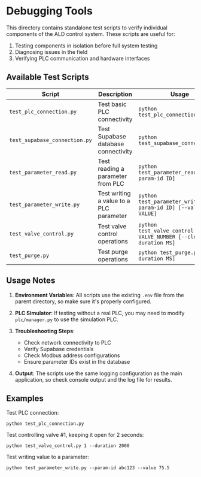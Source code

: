 # Debugging Tools

This directory contains standalone test scripts to verify individual components of the ALD control system. These scripts are useful for:

1. Testing components in isolation before full system testing
2. Diagnosing issues in the field
3. Verifying PLC communication and hardware interfaces

## Available Test Scripts

| Script | Description | Usage |
| ------ | ----------- | ----- |
| `test_plc_connection.py` | Test basic PLC connectivity | `python test_plc_connection.py` |
| `test_supabase_connection.py` | Test Supabase database connectivity | `python test_supabase_connection.py` |
| `test_parameter_read.py` | Test reading a parameter from PLC | `python test_parameter_read.py [--param-id ID]` |
| `test_parameter_write.py` | Test writing a value to a PLC parameter | `python test_parameter_write.py [--param-id ID] [--value VALUE]` |
| `test_valve_control.py` | Test valve control operations | `python test_valve_control.py VALVE_NUMBER [--close] [--duration MS]` |
| `test_purge.py` | Test purge operations | `python test_purge.py [--duration MS]` |

## Usage Notes

1. **Environment Variables**: All scripts use the existing `.env` file from the parent directory, so make sure it's properly configured.

2. **PLC Simulator**: If testing without a real PLC, you may need to modify `plc/manager.py` to use the simulation PLC.

3. **Troubleshooting Steps**:
   - Check network connectivity to PLC
   - Verify Supabase credentials
   - Check Modbus address configurations
   - Ensure parameter IDs exist in the database

4. **Output**: The scripts use the same logging configuration as the main application, so check console output and the log file for results.

## Examples

Test PLC connection:
```
python test_plc_connection.py
```

Test controlling valve #1, keeping it open for 2 seconds:
```
python test_valve_control.py 1 --duration 2000
```

Test writing value to a parameter:
```
python test_parameter_write.py --param-id abc123 --value 75.5
```
